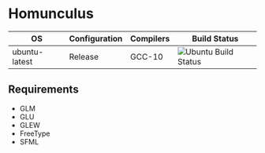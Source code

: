 # Homunculus
|OS|Configuration|Compilers|Build Status|
|---|---|---|---|
|ubuntu-latest|Release|GCC-10|![Ubuntu Build Status](https://github.com/ahtu6uotuk/homunculus/workflows/ubuntu-gcc-10-release/badge.svg)|

## Requirements
- GLM
- GLU
- GLEW
- FreeType
- SFML
